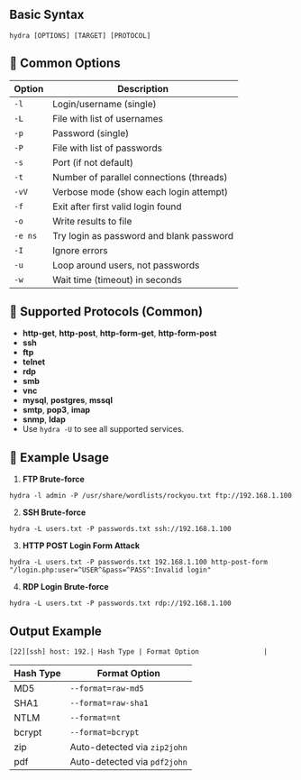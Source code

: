 ## Basic Syntax

```
hydra [OPTIONS] [TARGET] [PROTOCOL]
```

## 🧰 Common Options

| Option  | Description                              |
| ------- | ---------------------------------------- |
| `-l`    | Login/username (single)                  |
| `-L`    | File with list of usernames              |
| `-p`    | Password (single)                        |
| `-P`    | File with list of passwords              |
| `-s`    | Port (if not default)                    |
| `-t`    | Number of parallel connections (threads) |
| `-vV`   | Verbose mode (show each login attempt)   |
| `-f`    | Exit after first valid login found       |
| `-o`    | Write results to file                    |
| `-e ns` | Try login as password and blank password |
| `-I`    | Ignore errors                            |
| `-u`    | Loop around users, not passwords         |
| `-w`    | Wait time (timeout) in seconds           |

## 🔐 Supported Protocols (Common)

- **http-get**, **http-post**, **http-form-get**, **http-form-post**    
- **ssh**
- **ftp**
- **telnet**
- **rdp**
- **smb**
- **vnc**
- **mysql**, **postgres**, **mssql**
- **smtp**, **pop3**, **imap**
- **snmp**, **ldap**
- Use `hydra -U` to see all supported services.

## 🚀 Example Usage

1. **FTP Brute-force**

```
hydra -l admin -P /usr/share/wordlists/rockyou.txt ftp://192.168.1.100
```

2. **SSH Brute-force**

```
hydra -L users.txt -P passwords.txt ssh://192.168.1.100
```

3. **HTTP POST Login Form Attack**

```
hydra -L users.txt -P passwords.txt 192.168.1.100 http-post-form "/login.php:user=^USER^&pass=^PASS^:Invalid login"
```

4. **RDP Login Brute-force**

```
hydra -L users.txt -P passwords.txt rdp://192.168.1.100
```

## Output Example

```
[22][ssh] host: 192.| Hash Type | Format Option                |
```

| Hash Type | Format Option                |
|-----------|------------------------------|
| MD5       | `--format=raw-md5`           |
| SHA1      | `--format=raw-sha1`          |
| NTLM      | `--format=nt`                |
| bcrypt    | `--format=bcrypt`            |
| zip       | Auto-detected via `zip2john` |
| pdf       | Auto-detected via `pdf2john` |
















